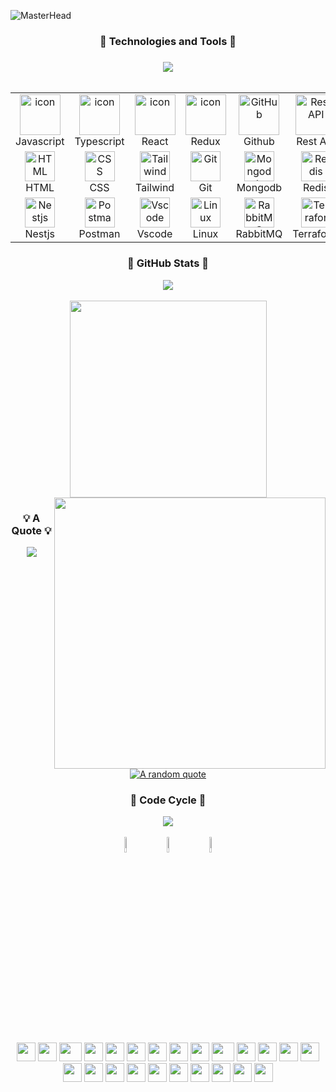 ![MasterHead](https://developers.giphy.com/branch/master/static/api-512d36c09662682717108a38bbb5c57d.gif)

### <h3 align="center"> 🪷 Technologies and Tools 🪷 <h3/>
<div align="center">
    <img src="https://user-images.githubusercontent.com/73097560/115834477-dbab4500-a447-11eb-908a-139a6edaec5c.gif"> 
    <br>
    <br>
   <table>
  <tr>
    <td align="center" width="96">
        <img src="https://techstack-generator.vercel.app/js-icon.svg" alt="icon" width="65" height="65" alt="Javascript"/>
      <br>Javascript
    </td>
    <td align="center" width="96">
        <img src="https://techstack-generator.vercel.app/ts-icon.svg" alt="icon" width="65" height="65" alt="Typescript"/>
      <br>Typescript
    </td>
    <td align="center" width="96">
        <img src="https://techstack-generator.vercel.app/react-icon.svg" alt="icon" width="65" height="65" alt="React"/>
      <br>React
    </td>
    <td align="center" width="96">
      <a href="#macropower-tech">
        <img src="https://techstack-generator.vercel.app/redux-icon.svg" alt="icon" width="65" height="65" alt="Redux"/>
      </a>
      <br>Redux
       <td align="center" width="96">
        <img src="https://techstack-generator.vercel.app/github-icon.svg" width="65" height="65" alt="GitHub" />
      <br>Github
    </td>
        <td align="center" width="96">
        <img src="https://techstack-generator.vercel.app/restapi-icon.svg" width="65" height="65" alt="Rest API" />
      <br>Rest API
    </td>
    <td align="center" width="96">
        <img src="https://techstack-generator.vercel.app/nginx-icon.svg" alt="icon" width="50" height="50" alt="Nginx"/>
      <br>Nginx
    </td>
        <td align="center" width="96">
        <img src="https://techstack-generator.vercel.app/docker-icon.svg" width="65" height="65" alt="Rest API" />
      <br>Docker
    </td>
    </td>
       <td align="center" width="96">
        <img src="https://techstack-generator.vercel.app/kubernetes-icon.svg" alt="icon" width="65" height="65" alt="Kubernetes"/>
      <br>Kubernetes
    </td>
  </tr>
  <tr>
    <td align="center"  width="96">
        <img src="https://skillicons.dev/icons?i=html" width="48" height="48" alt="HTML" />
      <br>HTML
    </td>
    <td align="center" width="96">
        <img src="https://skillicons.dev/icons?i=css" width="48" height="48" alt="CSS" />
      <br>CSS
    </td>
    <td align="center" width="96">
        <img src="https://skillicons.dev/icons?i=tailwind" width="48" height="48" alt="Tailwind" />
      <br>Tailwind
    </td>
    <td align="center" width="96">
        <img src="https://skillicons.dev/icons?i=git" width="48" height="48" alt="Git" />
      <br>Git
    </td>
    <td align="center" width="96">
        <img src="https://skillicons.dev/icons?i=mongodb" width="48" height="48" alt="Mongodb" />
      <br>Mongodb		
    </td>
    <td align="center" width="96">
        <img src="https://skillicons.dev/icons?i=redis" width="48" height="48" alt="Redis" />
      <br>Redis
    </td>
    <td align="center" width="96">
        <img src="https://skillicons.dev/icons?i=postgres" width="48" height="48" alt="Postgres" />
      <br>PostgreSQL
    </td>
    <td align="center"  width="96">
        <img src="https://skillicons.dev/icons?i=nodejs" width="48" height="48" alt="Nodejs" />
      <br>Nodejs
    </td>
    <td align="center" width="96">
        <img src="https://skillicons.dev/icons?i=bun" width="48" height="48" alt="Bun" />
      <br>Bun
  </tr>
   <tr>
    </td>
        <td align="center" width="96">
        <img src="https://skillicons.dev/icons?i=nestjs" width="48" height="48" alt="Nestjs" />
      <br>Nestjs
    </td>
        <td align="center" width="96">
        <img src="https://skillicons.dev/icons?i=postman" width="48" height="48" alt="Postman" />
      <br>Postman
    </td>
    <td align="center" width="96">
        <img src="https://skillicons.dev/icons?i=vscode" width="48" height="48" alt="Vscode" />
      <br>Vscode	
    </td>
        <td align="center" width="96">
        <img src="https://skillicons.dev/icons?i=linux" width="48" height="48" alt="Linux" />
      <br>Linux
    </td>
    <td align="center" width="96">
        <img src="https://skillicons.dev/icons?i=rabbitmq" width="48" height="48" alt="RabbitMQ" />
      <br>RabbitMQ
    </td>
    <td align="center" width="96">
        <img src="https://skillicons.dev/icons?i=terraform" width="48" height="48" alt="Terraform" />
      <br>Terraform
    </td>
    <td align="center" width="96">
        <img src="https://skillicons.dev/icons?i=tauri" width="48" height="48" alt="Tauri" />
      <br>Tauri
    </td>
    <td align="center" width="96">
        <img src="https://skillicons.dev/icons?i=svelte" width="48" height="48" alt="Svelte" />
      <br>Svelte
    </td>
    <td align="center" width="96">
        <img src="https://skillicons.dev/icons?i=firebase" width="48" height="48" alt="Firebase" />
      <br>Firebase
    </td>
  </tr>
 <tr>
 </tr>
</table>

</div>

### <h3 align="center"> 🍃 GitHub Stats 🍃 </h3>
<div align=center>
  <img src="https://user-images.githubusercontent.com/73097560/115834477-dbab4500-a447-11eb-908a-139a6edaec5c.gif"> 
  <br>
  <br>     
  <a href="#" title="eryk06">
    <img width="315" align="center" src="https://github-readme-stats.vercel.app/api/top-langs/?username=eryk06&hide=c%23,powershell,Mathematica,Ruby,Objective-C,Objective-C%2b%2b,Cuda&title_color=61dafb&text_color=ffffff&icon_color=61dafb&bg_color=20232a&langs_count=8&layout=compact&border_color=61dafb&hide_border=true" />
  </a>
  <a href="#" title="eryk06">
    <img align="right" width="434" src="https://github-readme-stats.vercel.app/api?username=eryk06&show_icons=true&rank_icon=github&theme=react&border_color=61dafb&hide_border=true" />
  </a>
</div>

### <h3 align="center"> 💡 A Quote 💡 </h3>
<div align=center>
<img src="https://user-images.githubusercontent.com/73097560/115834477-dbab4500-a447-11eb-908a-139a6edaec5c.gif"> 
<br>
<br>
    
[![A random quote](https://quotes-github-readme.vercel.app/api?type=vertical&border=true&theme=dark)](https://github.com/piyushsuthar/github-readme-quotes)
</div>

### <h3 align="center"> 🔫 Code Cycle 🔫 </h3>
<div align="center">
<img src="https://user-images.githubusercontent.com/73097560/115834477-dbab4500-a447-11eb-908a-139a6edaec5c.gif"> 
<br>
<br> 
<img src="https://raw.githubusercontent.com/Tarikul-Islam-Anik/Animated-Fluent-Emojis/master/Emojis/Smilies/Face%20with%20Spiral%20Eyes.png" width="8%" alt="Broken system!"/>
&nbsp;&nbsp;&nbsp;&nbsp;&nbsp;
<img src="https://raw.githubusercontent.com/Tarikul-Islam-Anik/Animated-Fluent-Emojis/master/Emojis/Smilies/Relieved%20Face.png" width="8%" alt="It's working!"/>
&nbsp;&nbsp;&nbsp;&nbsp;&nbsp;
<img src="https://raw.githubusercontent.com/Tarikul-Islam-Anik/Animated-Fluent-Emojis/master/Emojis/Smilies/Astonished%20Face.png" width="8%" alt="It's working but you don't know how!"/><br>
</div>

<br>

<div align="center">
    <img src="https://cultofthepartyparrot.com/parrots/hd/githubparrot.gif" width="30" height="30"/>
    <img src="https://cultofthepartyparrot.com/flags/hd/indiaparrot.gif" width="30" height="30"/>
    <img src="https://cultofthepartyparrot.com/parrots/asyncparrot.gif" width="36" height="30"/>
    <img src="https://cultofthepartyparrot.com/parrots/hd/60fpsparrot.gif" width="30" height="30"/>
    <img src="https://cultofthepartyparrot.com/parrots/hd/jumpingparrot.gif" width="30" height="30"/>
    <img src="https://cultofthepartyparrot.com/parrots/hd/opensourceparrot.gif" width="30" height="30"/>
    <img src="https://cultofthepartyparrot.com/parrots/hd/dealwithitnowparrot.gif" width="30" height="30"/>
    <img src="https://cultofthepartyparrot.com/parrots/hd/hypnoparrotlight.gif" width="30" height="30"/>
    <img src="https://cultofthepartyparrot.com/parrots/databaseparrot.gif" width="30" height="30"/>
    <img src="https://cultofthepartyparrot.com/parrots/fixparrot.gif" width="36" height="30"/>
    <img src="https://cultofthepartyparrot.com/parrots/hd/laptop_parrot.gif" width="30" height="30"/>
    <img src="https://cultofthepartyparrot.com/parrots/hd/spinningparrot.gif" width="30" height="30"/>
    <img src="https://cultofthepartyparrot.com/parrots/hd/levitationparrot.gif" width="30" height="30"/>
    <img src="https://cultofthepartyparrot.com/parrots/hd/meldparrot.gif" width="30" height="30"/>
    <img src="https://cultofthepartyparrot.com/parrots/slomoparrot.gif" width="30" height="30"/>
    <img src="https://cultofthepartyparrot.com/parrots/hd/moonwalkingparrot.gif" width="30" height="30"/>
    <img src="https://cultofthepartyparrot.com/parrots/hd/stableparrot.gif" width="30" height="30"/>
    <img src="https://cultofthepartyparrot.com/parrots/hd/scienceparrot.gif" width="30" height="30"/>
    <img src="https://cultofthepartyparrot.com/parrots/hd/pirateparrot.gif" width="30" height="30"/>
    <img src="https://cultofthepartyparrot.com/parrots/hd/footballparrot.gif" width="30" height="30"/>
    <img src="https://cultofthepartyparrot.com/parrots/hd/illuminatiparrot.gif" width="30" height="30"/>
    <img src="https://cultofthepartyparrot.com/parrots/hd/hypnoparrotdark.gif" width="30" height="30"/>
    <img src="https://cultofthepartyparrot.com/parrots/hd/mustacheparrot.gif" width="30" height="30"/>
    <img src="https://cultofthepartyparrot.com/parrots/hd/spinningparrot.gif" width="30" height="30"/>
</div>
